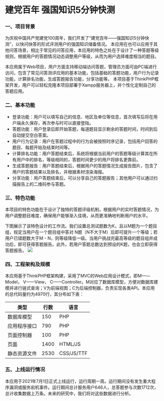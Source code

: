 建党百年 强国知识5分钟快测
===============
### 一、项目背景
为庆祝中国共产党建党100周年，我们开发了“建党百年——强国知识5分钟快测”，以快问快答的形式评测用户的强国知识储备情况。
本应用在也可以应用于其他问答场景，相比于常见的问答应用，本应用的特色之处在于设计了一种答题等级规则，根据用户的答题情况动态调整用户等级，从而为用户选择难度相当的题目。

本应用属于Web项目，用户方面支持移动端访问答题，管理员方面可由PC端进行访问，包含了常见问答测评应用的基本功能，包括基础的答题功能，用户行为记录功能，计算排名功能，生成答题报告功能，分享功能等。
本项目基于ThinkPHP框架开发，用户可以轻松克隆本项目部署于Xampp服务器上，并个性化定制自己的答题应用。

### 二、基本功能
- 登录功能：用户可以填写自己的信息、地区及单位等信息，首次填写后将在用户端永久保存，再次参与时可以直接登陆。
- 答题功能：用户登录后即开始答题，每道题目显示剩余的答题时间，时间到后自动提交空白答案。
- 用户行为记录：用户在答题过程中的行为会被按照时序记录，包括用户回答的题目、每题开始及结束时间等。
- 计算排名功能：用户答题结束后，系统将根据当前用户的答题等级计算其在所有用户中的排名，等级相同的，答题时间更少的用户将排名更靠前。
- 生成答题报告：用户答题结束后，根据用户的答题情况生成报告图片，包含了用户的答题结果以及排名，并根据素材渲染海报。
- 分享功能：用户答题结束后，可以分享自己的答题报告；其他用户可以通过扫描报告上的二维码参与答题。

### 三、特色功能
本项目的特色功能在于设计了独特的答题评级机制，根据用户的实时答题情况，为用户调整题目难度，确保用户能够渐入佳境，从而更准确地判断用户的水平。

下图展示了该特色设计的工作流。我们设置总测试题数为K，且以M题为一个题目组，规定当用户在一个题目组中答对
N题（N不大于M）后即可提升一个等级；若用户已错题数大于M - N，则等级降低一级。当用户挑战完最高等级的题目组并成功后，即可获得答题报告。此外，若用户答题总数达到预设的K题，也会立即获得答题报告。
![](https://img-blog.csdnimg.cn/fe5d67e61e834a0786e57befc48cb559.png?x-oss-process=image/watermark,type_d3F5LXplbmhlaQ,shadow_50,text_Q1NETiBAUmFkaXVtVGFuZw==)

### 四、工程架构及规模
本应用基于ThinkPHP框架构建，采用了MVC的Web应用设计模式，即M——Model， V——View， C——Controller。M对应了数据库模型，方便对数据库建模并进行链式查询；V为前端视图；C为后端控制器，负责实现各类API。本应用的总代码量约为4970行，其分布如下表：

类型     | 行数 | 语言
-------- | ----- | ----
数据库模型  | 150 | PHP
应用程序接口  | 790 | PHP
页面控制器  | 100 | PHP
页面      | 1400 | HTML/JS
静态资源文件 | 2530 | CSS/JS/TTF

### 五、上线运行情况
本应用于2021年7月1日正式上线运行，运行周期一周。运行期间没有发生重大程序漏洞或服务宕机事件。运行期间总计服务用户646人，总答题参与次数1712次，总计收集数据上万条。未来的研究中，我们将对这些数据进行分析。
